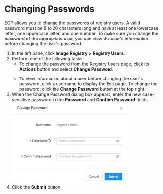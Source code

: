 # Changing Passwords

ECP allows you to change the passwords of registry users. A valid password must be 8 to 20 characters long and have at least one lowercase letter, one uppercase letter, and one number. To make sure you change the password of the appropriate user, you can view the user's information before changing the user's password. 
1. In the left pane, click **Image Registry > Registry Users**.
2. Perform one of the following tasks:<ul><li>To change the password from the Registry Users page, click its **Actions** button and select **Change Password**. </ul></li> <ul><li>To view information about a user before changing the user's password, click a username to display the Edit page. To change the password, click the **Change Password** button at the top right.</ul></li>
3. When the Change Password dialog box appears, enter the new case-sensitive password in the **Password** and **Confirm Password** fields.
   ![null](</docs/resources/images/registry/change-password.png>)
4. Click the **Submit** button.